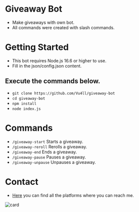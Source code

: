 # Giveaway Bot
- Make giveaways with own bot.
- All commands were created with slash commands.

# Getting Started
- This bot requires Node.js 16.6 or higher to use.
- Fill in the json/config.json content.

## Execute the commands below.
- `git clone https://github.com/Vu4ll/giveaway-bot`
- `cd giveaway-bot`
- `npm install`
- `node index.js`

# Commands
- `/giveaway-start` Starts a giveaway.
- `/giveaway-reroll` Rerolls a giveaway.
- `/giveaway-end` Ends a giveaway.
- `/giveaway-pause` Pauses a giveaway.
- `/giveaway-unpause` Unpauses a giveaway.

# Contact
- [Here](https://www.vu4ll.ml) you can find all the platforms where you can reach me.

![card](https://discord.c99.nl/widget/theme-3/269480080823025664.png)
